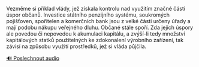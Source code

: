 
Vezměme si příklad vlády, jež získala kontrolu nad využitím značné části úspor občanů. Investice státního penzijního systému, soukromých pojišťoven, spořitelen a komerčních bank jsou z velké části určeny úřady a mají podobu nákupu veřejného dluhu. Občané stále spoří. Zda jejich úspory ale povedou či nepovedou k akumulaci kapitálu, a zvýší-li tedy množství kapitálových statků použitelných ke zdokonalení výrobního zařízení, tak závisí na způsobu využití prostředků, jež si vláda půjčila.

[🔊 Poslechnout audio](/data/7-paragraphs/audio/chapter_165/para_010-Vezmme-si-pklad-vldy-je-zskala-kontrolu-nad.mp3)
